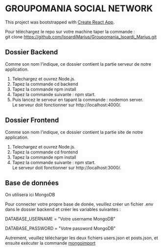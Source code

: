 # GROUPOMANIA SOCIAL NETWORK
This project was bootstrapped with [Create React App](https://github.com/facebook/create-react-app).  

 Pour téléchargez le repo sur votre machine taper la commande :  
 git clone https://github.com/IsoardiMarius/Groupomania_Isoardi_Marius.git
## Dossier Backend


Comme son nom l'indique, ce dossier contient la partie serveur de notre application.

1. Telechargez et ouvrez Node.js.
2. Tapez la commande cd backend
3. Tapez la commande npm install
4. Tapez la commande suivante : npm start.
5. Puis lancez le serveur en tapant la commande : nodemon server. \
Le serveur doit fonctionner sur http://localhost:4000/.
## Dossier Frontend

Comme son nom l'indique, ce dossier contient la partie site de notre application.

1. Telechargez et ouvrez Node.js.
2. Tapez la commande cd frontend
3. Tapez la commande npm install
4. Tapez la commande suivante : npm start.  
Le serveur doit fonctionner sur http://localhost:3000/.

## Base de données

 On utilisera ici MongoDB

Pour connecter votre propre base de donée, veuillez créer un fichier .env dans le dossier backend et créer les variables suivantes :  

  DATABASE_USERNAME = "Votre username MongoDB"

  DATABASE_PASSWORD = "Votre password MongoDB"  
  
  Autrement, veuillez télécharger les deux fichiers users.json et posts.json, et ensuite exécuter la commande [mongoimport](https://www.mongodb.com/docs/database-tools/mongoimport/)
  
  
  
  







